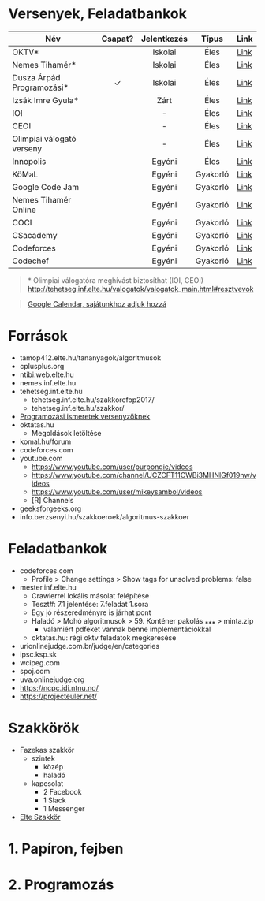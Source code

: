 # Versenyek, Feladatbankok
| Név | Csapat? | Jelentkezés | Típus | Link |
| ---			| :-: | :-: | :-: | ---			|
| OKTV*						|   | Iskolai	| Éles		| [Link](https://www.oktatas.hu/kozneveles/tanulmanyi_versenyek/oktv_kereteben/aktualis_versenyidoszak) |
| Nemes Tihamér*			|   | Iskolai	| Éles		| [Link](http://nemes.inf.elte.hu/) |
| Dusza Árpád Programozási*	| ✓ | Iskolai	| Éles		| [Link](https://isze.hu/dusza-arpad-orszagos-programozoi-emlekverseny/) |
| Izsák Imre Gyula*			|   | Zárt		| Éles		| [Link](http://www.zmgzeg.sulinet.hu/izsak/) |
| IOI						|   | -			| Éles		| [Link](https://ioinformatics.org/) |
| CEOI						|   | -			| Éles		| [Link](http://ceoi.inf.elte.hu/) |
| Olimpiai válogató verseny	|   | -			| Éles		| [Link](http://tehetseg.inf.elte.hu/valogatok/valogatok_main.html) |
| Innopolis					|   | Egyéni	| Éles		| [Link](https://olymp.innopolis.ru/en/ooui/information/) |
| KöMaL						|   | Egyéni	| Gyakorló	| [Link](https://www.komal.hu/) |
| Google Code Jam			|   | Egyéni	| Gyakorló	| [Link](https://codingcompetitions.withgoogle.com/codejam) |
| Nemes Tihamér Online		|   | Egyéni	| Gyakorló	| [Link](http://tehetseg.inf.elte.hu/nemes-online/) |
| COCI						|   | Egyéni	| Gyakorló	| [Link](http://hsin.hr/coci/) |
| CSacademy					|   | Egyéni	| Gyakorló	| [Link](https://csacademy.com/) |
| Codeforces				|   | Egyéni	| Gyakorló	| [Link](https://codeforces.com/) |
| Codechef					|   | Egyéni	| Gyakorló	| [Link](https://www.codechef.com/) |
> \* Olimpiai válogatóra meghívást biztosíthat (IOI, CEOI)  
> http://tehetseg.inf.elte.hu/valogatok/valogatok_main.html#resztvevok

> [Google Calendar, sajátunkhoz adjuk hozzá](https://calendar.google.com/calendar/embed?title=Tanulm%C3%A1nyi+versenyek&wkst=2&bgcolor=%23FFFFFF&src=ss881teo41uk82ir2g5p4bk6l0@group.calendar.google.com&color=%23182C57&src=rsd5iorkti3b2fuclehukn95s0@group.calendar.google.com&color=%23B1440E&src=omhgl1n9epdsefcu087cqouie0@group.calendar.google.com&color=%2342104A&src=hu.hungarian%23holiday@group.v.calendar.google.com&color=%23125A12&ctz=Europe/Budapest&hl=hu)
# Források
- tamop412.elte.hu/tananyagok/algoritmusok
- cplusplus.org
- ntibi.web.elte.hu
- nemes.inf.elte.hu
- tehetseg.inf.elte.hu
	- tehetseg.inf.elte.hu/szakkorefop2017/
	- tehetseg.inf.elte.hu/szakkor/
- [Programozási ismeretek versenyzőknek](http://www.zmgzeg.sulinet.hu/programozas/#progism3)
- oktatas.hu
	- Megoldások letöltése
- komal.hu/forum
- codeforces.com
- youtube.com
	- https://www.youtube.com/user/purpongie/videos
	- https://www.youtube.com/channel/UCZCFT11CWBi3MHNlGf019nw/videos
	- https://www.youtube.com/user/mikeysambol/videos
	- [R] Channels
- geeksforgeeks.org
- info.berzsenyi.hu/szakkoeroek/algoritmus-szakkoer

# Feladatbankok
- codeforces.com
	- Profile > Change settings > Show tags for unsolved problems: false
- mester.inf.elte.hu
	- Crawlerrel lokális másolat felépítése
	- Teszt#: 7.1 jelentése: 7.feladat 1.sora
	- Egy jó részeredményre is járhat pont
	- Haladó > Mohó algoritmusok > 59. Konténer pakolás ⁎⁎⁎ > minta.zip
		- valamiért pdfeket vannak benne implementációkkal
	- oktatas.hu: régi oktv feladatok megkeresése
- urionlinejudge.com.br/judge/en/categories
- ipsc.ksp.sk
- wcipeg.com
- spoj.com
- uva.onlinejudge.org
- https://ncpc.idi.ntnu.no/
- https://projecteuler.net/

# Szakkörök
- Fazekas szakkör
	- szintek
		- közép
		- haladó
	- kapcsolat
		- 2 Facebook
		- 1 Slack
		- 1 Messenger
- [Elte Szakkör](http://tehetseg.inf.elte.hu/szakkorok.html)

# 1. Papíron, fejben
# 2. Programozás